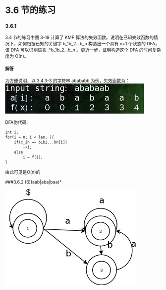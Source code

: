 # 3.6 节的练习

### 3.6.1

3.4 节的练习中图 3-19 计算了 KMP 算法的失效函数。说明在已知失效函数的情况下，如何根据已知的关键字 b_1b_2…b_n 构造出一个具有 n+1 个状态的 DFA，该 DFA 可以识别语言 .*b_1b_2…b_n 。更近一步，证明构造这个 DFA 的时间复杂度为 O(n)。

#### 解答

为方便说明，以 3.4.3-3 的字符串 abababb 为例，失效函数为：
![3.6.1](image/1.png)

DFA伪代码:
	
	int i;
	for(i = 0; i < len; ){
		if(c_in == b1b2...bn[i]) 
			++i;
		else 
			i = f(i);
	}
由此可见是O(n)的

###3.6.2
(6)(aab|aba|baa)*

![3.6.2](image/2.png)
